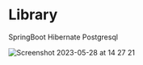# Library
SpringBoot Hibernate Postgresql 

![Screenshot 2023-05-28 at 14 27 21](https://github.com/bettysgarden/Library/assets/99659178/cc898b77-f8a1-49bd-8dad-833d113c436a)
